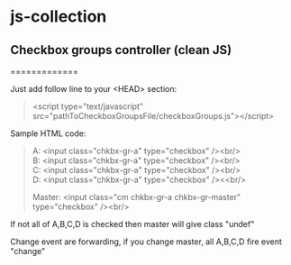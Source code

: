 # js-collection

## Checkbox groups controller (clean JS)
=============

Just add follow line to your &lt;HEAD&gt; section:
>&lt;script type="text/javascript" src="pathToCheckboxGroupsFile/checkboxGroups.js"&gt;&lt;/script&gt;
>

Sample HTML code:

>A: &lt;input class="chkbx-gr-a" type="checkbox" /&gt;&lt;br/&gt;<br/>
>B: &lt;input class="chkbx-gr-a" type="checkbox" /&gt;&lt;br/&gt;<br/>
>C: &lt;input class="chkbx-gr-a" type="checkbox" /&gt;&lt;br/&gt;<br/>
>D: &lt;input class="chkbx-gr-a" type="checkbox" /&gt;&lt;&lt;br/&gt;<br/>
>
>
>Master: &lt;input class="cm chkbx-gr-a chkbx-gr-master" type="checkbox" /&gt;&lt;br/&gt;


If not all of A,B,C,D is checked then master will give class "undef"

Change event are forwarding, if you change master, all A,B,C,D fire event "change"
